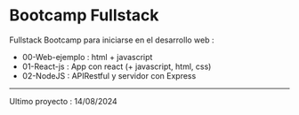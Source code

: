 # Bootcamp Fullstack
Fullstack Bootcamp para iniciarse en el desarrollo web :

- 00-Web-ejemplo : html + javascript
- 01-React-js : App con react (+ javascript, html, css)
- 02-NodeJS : APIRestful y servidor con Express

---
Ultimo proyecto : 14/08/2024
